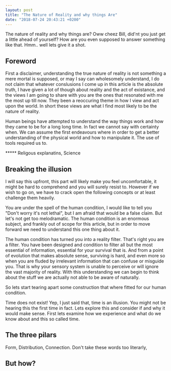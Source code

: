```yaml
---
layout: post
title: "The Nature of Reality and why things Are"
date: "2018-07-24 20:43:21 +0200"
---
```


The nature of reality and why things are? Oww cheez Bill, did'nt you just get a little ahead of yourself? How are you even supposed to answer something like that.
Hmm.. well lets give it a shot.

## Foreword

First a disclaimer, understanding the true nature of reality is not something a mere mortal is supposed, or may I say can wholesomely understand,
I do not claim that whatever conslusions I come up in this article is the absolute truth, I have given a lot of though about reality and the act of existance,
and the views I am going to share with you are the ones that resonated with me the most up till now. They been a reoccuring theme in how I view and
act upon the world. In short these views are what I find most likely to be the nature of reality.

Human beings have attempted to understand the way things work and how they came to be for a long long time. In fact we cannot say with certainty when.
We can assume the first endeavours where in order to get a better understanding of the physical world and how to manipulate it. The use of tools required us to.

***** Religous explanatins, Science

## Breaking the illusion

I will say this upfront, this part will likely make you feel uncomfortable, it might be hard to comprehend and you will surely resist to.
However if we wish to go on, we have to crack open the following concepts or at least challenge them heavily.

You are under the spell of the human condition, I would like to tell you "Don't worry it's not lethal", but I am afraid that would be a false claim.
But let's not get too melodramatic. The human condition is an enormous subject, and frankly out of scope for this article, but in order to move forward we need
to understand this one thing about it.

The human condition has turned you into a reality filter. That's right you are a filter.
You have been designed and condition to filter all but the most essential of information, essential for your survival that is.
And from a point of evolution that makes absolute sense, surviving is hard, and even more so when you are fluded by irrelevant information that can
confuse or misguide you. That is why your sensory system is unable to perceive or will ignore the vast majority of reality.
With this understanding we can begin to think about the stuff we are actually not able to be aware of naturally.

So lets start tearing apart some construction that where fitted for our human condition.

Time does not exist! Yep, I just said that, time is an illusion. You might not be hearing this the first time in fact.
Lets explore this and consider if and why it would make sense.
First lets examine how we experience and what do we know about and this so called time.


## The three pilars

Form, Distribution, Connection. Don't take these words too literarly,   

## But how?
